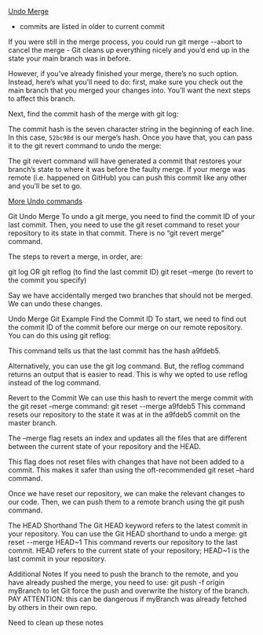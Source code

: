 [Undo Merge](https://www.datree.io/resources/git-undo-merge)

- commits are listed in older to current commit

If you were still in the merge process, you could run git merge --abort to cancel the merge - Git cleans up everything nicely and you’d end up in the state your main branch was in before.

However, if you’ve already finished your merge, there’s no such option. Instead, here’s what you’ll need to do: first, make sure you check out the main branch that you merged your changes into. You’ll want the next steps to affect this branch.

Next, find the commit hash of the merge with git log:

The commit hash is the seven character string in the beginning of each line. In this case, `52bc98d` is our merge’s hash. Once you have that, you can pass it to the git revert command to undo the merge:

The git revert command will have generated a commit that restores your branch’s state to where it was before the faulty merge. If your merge was remote (i.e. happened on GitHub) you can push this commit like any other and you’ll be set to go.

[More Undo commands](https://dev.to/zigrazor/git-undo-merge-the-final-guide-4bj9)

Git Undo Merge
To undo a git merge, you need to find the commit ID of your last commit. Then, you need to use the git reset command to reset your repository to its state in that commit. There is no “git revert merge” command.

The steps to revert a merge, in order, are:

git log OR git reflog (to find the last commit ID)
git reset –merge (to revert to the commit you specify)

Say we have accidentally merged two branches that should not be merged. We can undo these changes.

Undo Merge Git Example
Find the Commit ID
To start, we need to find out the commit ID of the commit before our merge on our remote repository. You can do this using git reflog:

This command tells us that the last commit has the hash a9fdeb5.

Alternatively, you can use the git log command. But, the reflog command returns an output that is easier to read. This is why we opted to use reflog instead of the log command.

Revert to the Commit
We can use this hash to revert the merge commit with the git reset –merge command:
git reset --merge a9fdeb5
This command resets our repository to the state it was at in the a9fdeb5 commit on the master branch.

The –merge flag resets an index and updates all the files that are different between the current state of your repository and the HEAD.

This flag does not reset files with changes that have not been added to a commit. This makes it safer than using the oft-recommended git reset –hard command.

Once we have reset our repository, we can make the relevant changes to our code. Then, we can push them to a remote branch using the git push command.

The HEAD Shorthand
The Git HEAD keyword refers to the latest commit in your repository. You can use the Git HEAD shorthand to undo a merge:
git reset --merge HEAD~1
This command reverts our repository to the last commit. HEAD refers to the current state of your repository; HEAD~1 is the last commit in your repository.

Additional Notes
If you need to push the branch to the remote, and you have already pushed the merge, you need to use:
git push -f origin myBranch 
to let Git force the push and overwrite the history of the branch.
PAY ATTENTION: this can be dangerous if myBranch was already fetched by others in their own repo.

Need to clean up these notes
